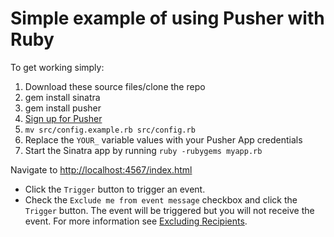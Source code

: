 # Simple example of using Pusher with Ruby

To get working simply:

1. Download these source files/clone the repo
2. gem install sinatra
3. gem install pusher
4. [Sign up for Pusher](http://pusher.com/signup)
5. `mv src/config.example.rb src/config.rb`
6. Replace the `YOUR_` variable values with your Pusher App credentials
7. Start the Sinatra app by running `ruby -rubygems myapp.rb`

Navigate to <http://localhost:4567/index.html>

* Click the `Trigger` button to trigger an event.
* Check the `Exclude me from event message` checkbox and click the `Trigger` button. The event will be triggered but you will not receive the event. For more information see [Excluding Recipients](http://pusher.com/docs/publisher_api_guide/publisher_excluding_recipients).